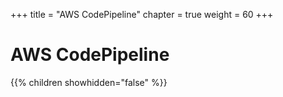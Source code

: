 +++
title = "AWS CodePipeline"
chapter = true
weight = 60
+++

# AWS CodePipeline

{{% children showhidden="false" %}}
